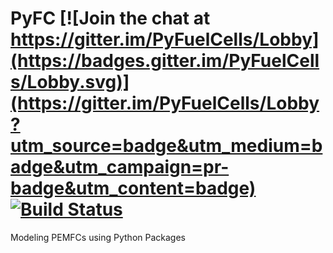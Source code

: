 # PyFC [![Join the chat at https://gitter.im/PyFuelCells/Lobby](https://badges.gitter.im/PyFuelCells/Lobby.svg)](https://gitter.im/PyFuelCells/Lobby?utm_source=badge&utm_medium=badge&utm_campaign=pr-badge&utm_content=badge) [![Build Status](https://travis-ci.org/dbaugher/PyFC.svg?branch=master)](https://travis-ci.org/dbaugher/PyFC)

Modeling PEMFCs using Python Packages
